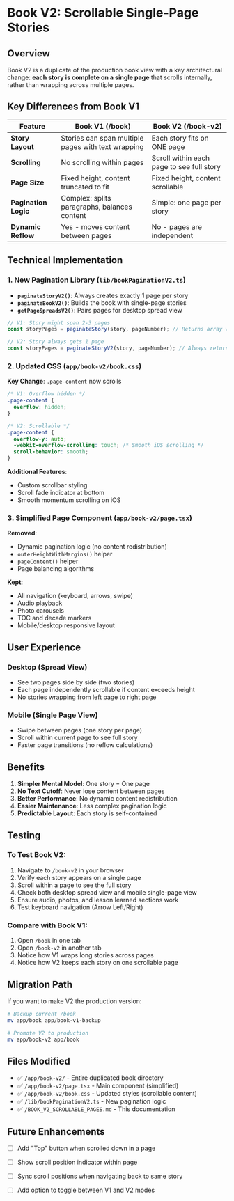 # Book V2: Scrollable Single-Page Stories

## Overview

Book V2 is a duplicate of the production book view with a key architectural change: **each story is complete on a single page** that scrolls internally, rather than wrapping across multiple pages.

## Key Differences from Book V1

| Feature | Book V1 (/book) | Book V2 (/book-v2) |
|---------|----------------|-------------------|
| **Story Layout** | Stories can span multiple pages with text wrapping | Each story fits on ONE page |
| **Scrolling** | No scrolling within pages | Scroll within each page to see full story |
| **Page Size** | Fixed height, content truncated to fit | Fixed height, content scrollable |
| **Pagination Logic** | Complex: splits paragraphs, balances content | Simple: one page per story |
| **Dynamic Reflow** | Yes - moves content between pages | No - pages are independent |

## Technical Implementation

### 1. New Pagination Library (`lib/bookPaginationV2.ts`)

- **`paginateStoryV2()`**: Always creates exactly 1 page per story
- **`paginateBookV2()`**: Builds the book with single-page stories
- **`getPageSpreadsV2()`**: Pairs pages for desktop spread view

```typescript
// V1: Story might span 2-3 pages
const storyPages = paginateStory(story, pageNumber); // Returns array with multiple pages

// V2: Story always gets 1 page
const storyPages = paginateStoryV2(story, pageNumber); // Always returns array with 1 page
```

### 2. Updated CSS (`app/book-v2/book.css`)

**Key Change**: `.page-content` now scrolls

```css
/* V1: Overflow hidden */
.page-content {
  overflow: hidden;
}

/* V2: Scrollable */
.page-content {
  overflow-y: auto;
  -webkit-overflow-scrolling: touch; /* Smooth iOS scrolling */
  scroll-behavior: smooth;
}
```

**Additional Features**:
- Custom scrollbar styling
- Scroll fade indicator at bottom
- Smooth momentum scrolling on iOS

### 3. Simplified Page Component (`app/book-v2/page.tsx`)

**Removed**:
- Dynamic pagination logic (no content redistribution)
- `outerHeightWithMargins()` helper
- `pageContent()` helper
- Page balancing algorithms

**Kept**:
- All navigation (keyboard, arrows, swipe)
- Audio playback
- Photo carousels
- TOC and decade markers
- Mobile/desktop responsive layout

## User Experience

### Desktop (Spread View)
- See two pages side by side (two stories)
- Each page independently scrollable if content exceeds height
- No stories wrapping from left page to right page

### Mobile (Single Page View)
- Swipe between pages (one story per page)
- Scroll within current page to see full story
- Faster page transitions (no reflow calculations)

## Benefits

1. **Simpler Mental Model**: One story = One page
2. **No Text Cutoff**: Never lose content between pages
3. **Better Performance**: No dynamic content redistribution
4. **Easier Maintenance**: Less complex pagination logic
5. **Predictable Layout**: Each story is self-contained

## Testing

### To Test Book V2:

1. Navigate to `/book-v2` in your browser
2. Verify each story appears on a single page
3. Scroll within a page to see the full story
4. Check both desktop spread view and mobile single-page view
5. Ensure audio, photos, and lesson learned sections work
6. Test keyboard navigation (Arrow Left/Right)

### Compare with Book V1:

1. Open `/book` in one tab
2. Open `/book-v2` in another tab
3. Notice how V1 wraps long stories across pages
4. Notice how V2 keeps each story on one scrollable page

## Migration Path

If you want to make V2 the production version:

```bash
# Backup current /book
mv app/book app/book-v1-backup

# Promote V2 to production
mv app/book-v2 app/book
```

## Files Modified

- ✅ `/app/book-v2/` - Entire duplicated book directory
- ✅ `/app/book-v2/page.tsx` - Main component (simplified)
- ✅ `/app/book-v2/book.css` - Updated styles (scrollable content)
- ✅ `/lib/bookPaginationV2.ts` - New pagination logic
- ✅ `/BOOK_V2_SCROLLABLE_PAGES.md` - This documentation

## Future Enhancements

- [ ] Add "Top" button when scrolled down in a page
- [ ] Show scroll position indicator within page
- [ ] Sync scroll positions when navigating back to same story
- [ ] Add option to toggle between V1 and V2 modes

